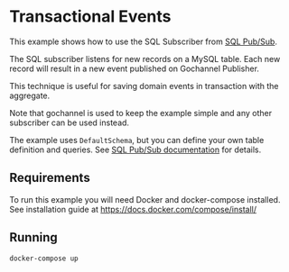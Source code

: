# Transactional Events

This example shows how to use the SQL Subscriber from [SQL Pub/Sub](https://github.com/ThreeDotsLabs/watermill-sql).

The SQL subscriber listens for new records on a MySQL table. Each new record will result in a new event published
on Gochannel Publisher.

This technique is useful for saving domain events in transaction with the aggregate.

Note that gochannel is used to keep the example simple and any other subscriber can be used instead.

The example uses `DefaultSchema`, but you can define your own table definition and queries.
See [SQL Pub/Sub documentation](https://watermill.io/pubsub/sql) for details.

## Requirements

To run this example you will need Docker and docker-compose installed. See installation guide at https://docs.docker.com/compose/install/

## Running

```bash
docker-compose up
```
